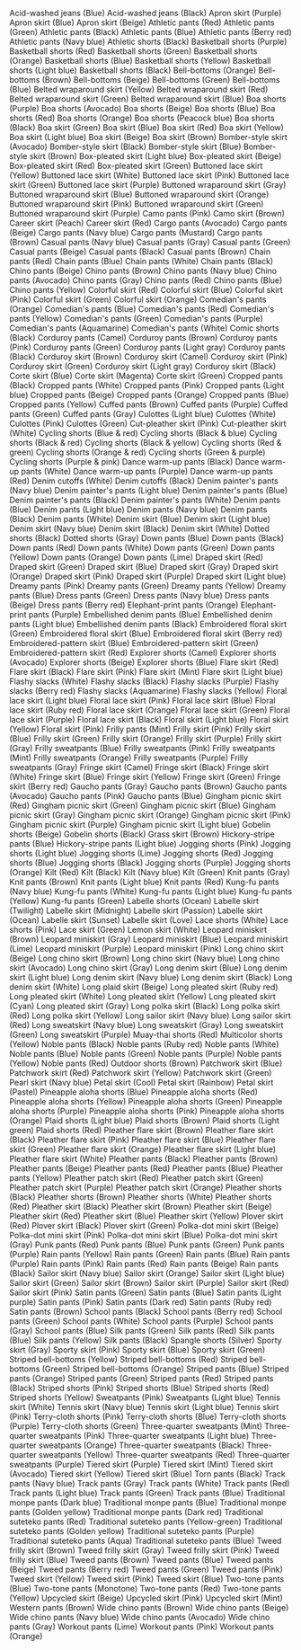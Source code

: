 Acid-washed jeans (Blue)
Acid-washed jeans (Black)
Apron skirt (Purple)
Apron skirt (Blue)
Apron skirt (Beige)
Athletic pants (Red)
Athletic pants (Green)
Athletic pants (Black)
Athletic pants (Blue)
Athletic pants (Berry red)
Athletic pants (Navy blue)
Athletic shorts (Black)
Basketball shorts (Purple)
Basketball shorts (Red)
Basketball shorts (Green)
Basketball shorts (Orange)
Basketball shorts (Blue)
Basketball shorts (Yellow)
Basketball shorts (Light blue)
Basketball shorts (Black)
Bell-bottoms (Orange)
Bell-bottoms (Brown)
Bell-bottoms (Beige)
Bell-bottoms (Green)
Bell-bottoms (Blue)
Belted wraparound skirt (Yellow)
Belted wraparound skirt (Red)
Belted wraparound skirt (Green)
Belted wraparound skirt (Blue)
Boa shorts (Purple)
Boa shorts (Avocado)
Boa shorts (Beige)
Boa shorts (Blue)
Boa shorts (Red)
Boa shorts (Orange)
Boa shorts (Peacock blue)
Boa shorts (Black)
Boa skirt (Green)
Boa skirt (Blue)
Boa skirt (Red)
Boa skirt (Yellow)
Boa skirt (Light blue)
Boa skirt (Beige)
Boa skirt (Brown)
Bomber-style skirt (Avocado)
Bomber-style skirt (Black)
Bomber-style skirt (Blue)
Bomber-style skirt (Brown)
Box-pleated skirt (Light blue)
Box-pleated skirt (Beige)
Box-pleated skirt (Red)
Box-pleated skirt (Green)
Buttoned lace skirt (Yellow)
Buttoned lace skirt (White)
Buttoned lace skirt (Pink)
Buttoned lace skirt (Green)
Buttoned lace skirt (Purple)
Buttoned wraparound skirt (Gray)
Buttoned wraparound skirt (Blue)
Buttoned wraparound skirt (Orange)
Buttoned wraparound skirt (Pink)
Buttoned wraparound skirt (Green)
Buttoned wraparound skirt (Purple)
Camo pants (Pink)
Camo skirt (Brown)
Career skirt (Peach)
Career skirt (Red)
Cargo pants (Avocado)
Cargo pants (Beige)
Cargo pants (Navy blue)
Cargo pants (Mustard)
Cargo pants (Brown)
Casual pants (Navy blue)
Casual pants (Gray)
Casual pants (Green)
Casual pants (Beige)
Casual pants (Black)
Casual pants (Brown)
Chain pants (Red)
Chain pants (Blue)
Chain pants (White)
Chain pants (Black)
Chino pants (Beige)
Chino pants (Brown)
Chino pants (Navy blue)
Chino pants (Avocado)
Chino pants (Gray)
Chino pants (Red)
Chino pants (Blue)
Chino pants (Yellow)
Colorful skirt (Red)
Colorful skirt (Blue)
Colorful skirt (Pink)
Colorful skirt (Green)
Colorful skirt (Orange)
Comedian's pants (Orange)
Comedian's pants (Blue)
Comedian's pants (Red)
Comedian's pants (Yellow)
Comedian's pants (Green)
Comedian's pants (Purple)
Comedian's pants (Aquamarine)
Comedian's pants (White)
Comic shorts (Black)
Corduroy pants (Camel)
Corduroy pants (Brown)
Corduroy pants (Pink)
Corduroy pants (Green)
Corduroy pants (Light gray)
Corduroy pants (Black)
Corduroy skirt (Brown)
Corduroy skirt (Camel)
Corduroy skirt (Pink)
Corduroy skirt (Green)
Corduroy skirt (Light gray)
Corduroy skirt (Black)
Corte skirt (Blue)
Corte skirt (Magenta)
Corte skirt (Green)
Cropped pants (Black)
Cropped pants (White)
Cropped pants (Pink)
Cropped pants (Light blue)
Cropped pants (Beige)
Cropped pants (Orange)
Cropped pants (Blue)
Cropped pants (Yellow)
Cuffed pants (Brown)
Cuffed pants (Purple)
Cuffed pants (Green)
Cuffed pants (Gray)
Culottes (Light blue)
Culottes (White)
Culottes (Pink)
Culottes (Green)
Cut-pleather skirt (Pink)
Cut-pleather skirt (White)
Cycling shorts (Blue & red)
Cycling shorts (Black & blue)
Cycling shorts (Black & red)
Cycling shorts (Black & yellow)
Cycling shorts (Red & green)
Cycling shorts (Orange & red)
Cycling shorts (Green & purple)
Cycling shorts (Purple & pink)
Dance warm-up pants (Black)
Dance warm-up pants (White)
Dance warm-up pants (Purple)
Dance warm-up pants (Red)
Denim cutoffs (White)
Denim cutoffs (Black)
Denim painter's pants (Navy blue)
Denim painter's pants (Light blue)
Denim painter's pants (Blue)
Denim painter's pants (Black)
Denim painter's pants (White)
Denim pants (Blue)
Denim pants (Light blue)
Denim pants (Navy blue)
Denim pants (Black)
Denim pants (White)
Denim skirt (Blue)
Denim skirt (Light blue)
Denim skirt (Navy blue)
Denim skirt (Black)
Denim skirt (White)
Dotted shorts (Black)
Dotted shorts (Gray)
Down pants (Blue)
Down pants (Black)
Down pants (Red)
Down pants (White)
Down pants (Green)
Down pants (Yellow)
Down pants (Orange)
Down pants (Lime)
Draped skirt (Red)
Draped skirt (Green)
Draped skirt (Blue)
Draped skirt (Gray)
Draped skirt (Orange)
Draped skirt (Pink)
Draped skirt (Purple)
Draped skirt (Light blue)
Dreamy pants (Pink)
Dreamy pants (Green)
Dreamy pants (Yellow)
Dreamy pants (Blue)
Dress pants (Green)
Dress pants (Navy blue)
Dress pants (Beige)
Dress pants (Berry red)
Elephant-print pants (Orange)
Elephant-print pants (Purple)
Embellished denim pants (Blue)
Embellished denim pants (Light blue)
Embellished denim pants (Black)
Embroidered floral skirt (Green)
Embroidered floral skirt (Blue)
Embroidered floral skirt (Berry red)
Embroidered-pattern skirt (Blue)
Embroidered-pattern skirt (Green)
Embroidered-pattern skirt (Red)
Explorer shorts (Camel)
Explorer shorts (Avocado)
Explorer shorts (Beige)
Explorer shorts (Blue)
Flare skirt (Red)
Flare skirt (Black)
Flare skirt (Pink)
Flare skirt (Mint)
Flare skirt (Light blue)
Flashy slacks (White)
Flashy slacks (Black)
Flashy slacks (Purple)
Flashy slacks (Berry red)
Flashy slacks (Aquamarine)
Flashy slacks (Yellow)
Floral lace skirt (Light blue)
Floral lace skirt (Pink)
Floral lace skirt (Blue)
Floral lace skirt (Ruby red)
Floral lace skirt (Orange)
Floral lace skirt (Green)
Floral lace skirt (Purple)
Floral lace skirt (Black)
Floral skirt (Light blue)
Floral skirt (Yellow)
Floral skirt (Pink)
Frilly pants (Mint)
Frilly skirt (Pink)
Frilly skirt (Blue)
Frilly skirt (Green)
Frilly skirt (Orange)
Frilly skirt (Purple)
Frilly skirt (Gray)
Frilly sweatpants (Blue)
Frilly sweatpants (Pink)
Frilly sweatpants (Mint)
Frilly sweatpants (Orange)
Frilly sweatpants (Purple)
Frilly sweatpants (Gray)
Fringe skirt (Camel)
Fringe skirt (Black)
Fringe skirt (White)
Fringe skirt (Blue)
Fringe skirt (Yellow)
Fringe skirt (Green)
Fringe skirt (Berry red)
Gaucho pants (Gray)
Gaucho pants (Brown)
Gaucho pants (Avocado)
Gaucho pants (Pink)
Gaucho pants (Blue)
Gingham picnic skirt (Red)
Gingham picnic skirt (Green)
Gingham picnic skirt (Blue)
Gingham picnic skirt (Gray)
Gingham picnic skirt (Orange)
Gingham picnic skirt (Pink)
Gingham picnic skirt (Purple)
Gingham picnic skirt (Light blue)
Gobelin shorts (Beige)
Gobelin shorts (Black)
Grass skirt (Brown)
Hickory-stripe pants (Blue)
Hickory-stripe pants (Light blue)
Jogging shorts (Pink)
Jogging shorts (Light blue)
Jogging shorts (Lime)
Jogging shorts (Red)
Jogging shorts (Blue)
Jogging shorts (Black)
Jogging shorts (Purple)
Jogging shorts (Orange)
Kilt (Red)
Kilt (Black)
Kilt (Navy blue)
Kilt (Green)
Knit pants (Gray)
Knit pants (Brown)
Knit pants (Light blue)
Knit pants (Red)
Kung-fu pants (Navy blue)
Kung-fu pants (White)
Kung-fu pants (Light blue)
Kung-fu pants (Yellow)
Kung-fu pants (Green)
Labelle shorts (Ocean)
Labelle skirt (Twilight)
Labelle skirt (Midnight)
Labelle skirt (Passion)
Labelle skirt (Ocean)
Labelle skirt (Sunset)
Labelle skirt (Love)
Lace shorts (White)
Lace shorts (Pink)
Lace skirt (Green)
Lemon skirt (White)
Leopard miniskirt (Brown)
Leopard miniskirt (Gray)
Leopard miniskirt (Blue)
Leopard miniskirt (Lime)
Leopard miniskirt (Purple)
Leopard miniskirt (Pink)
Long chino skirt (Beige)
Long chino skirt (Brown)
Long chino skirt (Navy blue)
Long chino skirt (Avocado)
Long chino skirt (Gray)
Long denim skirt (Blue)
Long denim skirt (Light blue)
Long denim skirt (Navy blue)
Long denim skirt (Black)
Long denim skirt (White)
Long plaid skirt (Beige)
Long pleated skirt (Ruby red)
Long pleated skirt (White)
Long pleated skirt (Yellow)
Long pleated skirt (Cyan)
Long pleated skirt (Gray)
Long polka skirt (Black)
Long polka skirt (Red)
Long polka skirt (Yellow)
Long sailor skirt (Navy blue)
Long sailor skirt (Red)
Long sweatskirt (Navy blue)
Long sweatskirt (Gray)
Long sweatskirt (Green)
Long sweatskirt (Purple)
Muay-thai shorts (Red)
Multicolor shorts (Yellow)
Noble pants (Black)
Noble pants (Ruby red)
Noble pants (White)
Noble pants (Blue)
Noble pants (Green)
Noble pants (Purple)
Noble pants (Yellow)
Noble pants (Red)
Outdoor shorts (Brown)
Patchwork skirt (Blue)
Patchwork skirt (Red)
Patchwork skirt (Yellow)
Patchwork skirt (Green)
Pearl skirt (Navy blue)
Petal skirt (Cool)
Petal skirt (Rainbow)
Petal skirt (Pastel)
Pineapple aloha shorts (Blue)
Pineapple aloha shorts (Red)
Pineapple aloha shorts (Yellow)
Pineapple aloha shorts (Green)
Pineapple aloha shorts (Purple)
Pineapple aloha shorts (Pink)
Pineapple aloha shorts (Orange)
Plaid shorts (Light blue)
Plaid shorts (Brown)
Plaid shorts (Light green)
Plaid shorts (Red)
Pleather flare skirt (Brown)
Pleather flare skirt (Black)
Pleather flare skirt (Pink)
Pleather flare skirt (Blue)
Pleather flare skirt (Green)
Pleather flare skirt (Orange)
Pleather flare skirt (Light blue)
Pleather flare skirt (White)
Pleather pants (Black)
Pleather pants (Brown)
Pleather pants (Beige)
Pleather pants (Red)
Pleather pants (Blue)
Pleather pants (Yellow)
Pleather patch skirt (Red)
Pleather patch skirt (Green)
Pleather patch skirt (Purple)
Pleather patch skirt (Orange)
Pleather shorts (Black)
Pleather shorts (Brown)
Pleather shorts (White)
Pleather shorts (Red)
Pleather skirt (Black)
Pleather skirt (Brown)
Pleather skirt (Beige)
Pleather skirt (Red)
Pleather skirt (Blue)
Pleather skirt (Yellow)
Plover skirt (Red)
Plover skirt (Black)
Plover skirt (Green)
Polka-dot mini skirt (Beige)
Polka-dot mini skirt (Pink)
Polka-dot mini skirt (Blue)
Polka-dot mini skirt (Gray)
Punk pants (Red)
Punk pants (Blue)
Punk pants (Green)
Punk pants (Purple)
Rain pants (Yellow)
Rain pants (Green)
Rain pants (Blue)
Rain pants (Purple)
Rain pants (Pink)
Rain pants (Red)
Rain pants (Beige)
Rain pants (Black)
Sailor skirt (Navy blue)
Sailor skirt (Orange)
Sailor skirt (Light blue)
Sailor skirt (Green)
Sailor skirt (Brown)
Sailor skirt (Purple)
Sailor skirt (Red)
Sailor skirt (Pink)
Satin pants (Green)
Satin pants (Blue)
Satin pants (Light purple)
Satin pants (Pink)
Satin pants (Dark red)
Satin pants (Ruby red)
Satin pants (Brown)
School pants (Black)
School pants (Berry red)
School pants (Green)
School pants (White)
School pants (Purple)
School pants (Gray)
School pants (Blue)
Silk pants (Green)
Silk pants (Red)
Silk pants (Blue)
Silk pants (Yellow)
Silk pants (Black)
Spangle shorts (Silver)
Sporty skirt (Gray)
Sporty skirt (Pink)
Sporty skirt (Blue)
Sporty skirt (Green)
Striped bell-bottoms (Yellow)
Striped bell-bottoms (Red)
Striped bell-bottoms (Green)
Striped bell-bottoms (Orange)
Striped pants (Blue)
Striped pants (Orange)
Striped pants (Green)
Striped pants (Red)
Striped pants (Black)
Striped shorts (Pink)
Striped shorts (Blue)
Striped shorts (Red)
Striped shorts (Yellow)
Sweatpants (Pink)
Sweatpants (Light blue)
Tennis skirt (White)
Tennis skirt (Navy blue)
Tennis skirt (Light blue)
Tennis skirt (Pink)
Terry-cloth shorts (Pink)
Terry-cloth shorts (Blue)
Terry-cloth shorts (Purple)
Terry-cloth shorts (Green)
Three-quarter sweatpants (Mint)
Three-quarter sweatpants (Pink)
Three-quarter sweatpants (Light blue)
Three-quarter sweatpants (Orange)
Three-quarter sweatpants (Black)
Three-quarter sweatpants (Yellow)
Three-quarter sweatpants (Red)
Three-quarter sweatpants (Purple)
Tiered skirt (Purple)
Tiered skirt (Mint)
Tiered skirt (Avocado)
Tiered skirt (Yellow)
Tiered skirt (Blue)
Torn pants (Black)
Track pants (Navy blue)
Track pants (Gray)
Track pants (White)
Track pants (Red)
Track pants (Light blue)
Track pants (Green)
Track pants (Blue)
Traditional monpe pants (Dark blue)
Traditional monpe pants (Blue)
Traditional monpe pants (Golden yellow)
Traditional monpe pants (Dark red)
Traditional suteteko pants (Red)
Traditional suteteko pants (Yellow-green)
Traditional suteteko pants (Golden yellow)
Traditional suteteko pants (Purple)
Traditional suteteko pants (Aqua)
Traditional suteteko pants (Blue)
Tweed frilly skirt (Brown)
Tweed frilly skirt (Gray)
Tweed frilly skirt (Pink)
Tweed frilly skirt (Blue)
Tweed pants (Brown)
Tweed pants (Blue)
Tweed pants (Beige)
Tweed pants (Berry red)
Tweed pants (Green)
Tweed pants (Pink)
Tweed skirt (Yellow)
Tweed skirt (Pink)
Tweed skirt (Blue)
Two-tone pants (Blue)
Two-tone pants (Monotone)
Two-tone pants (Red)
Two-tone pants (Yellow)
Upcycled skirt (Beige)
Upcycled skirt (Pink)
Upcycled skirt (Mint)
Western pants (Brown)
Wide chino pants (Brown)
Wide chino pants (Beige)
Wide chino pants (Navy blue)
Wide chino pants (Avocado)
Wide chino pants (Gray)
Workout pants (Lime)
Workout pants (Pink)
Workout pants (Orange)
